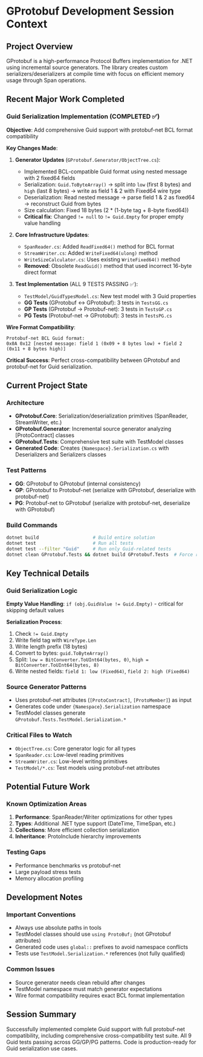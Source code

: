 # GProtobuf Development Session Context

## Project Overview
GProtobuf is a high-performance Protocol Buffers implementation for .NET using incremental source generators. The library creates custom serializers/deserializers at compile time with focus on efficient memory usage through Span<byte> operations.

## Recent Major Work Completed

### Guid Serialization Implementation (COMPLETED ✅)
**Objective**: Add comprehensive Guid support with protobuf-net BCL format compatibility

**Key Changes Made**:

1. **Generator Updates** (`GProtobuf.Generator/ObjectTree.cs`):
   - Implemented BCL-compatible Guid format using nested message with 2 fixed64 fields
   - Serialization: `Guid.ToByteArray()` → split into `low` (first 8 bytes) and `high` (last 8 bytes) → write as field 1 & 2 with Fixed64 wire type
   - Deserialization: Read nested message → parse field 1 & 2 as fixed64 → reconstruct Guid from bytes
   - Size calculation: Fixed 18 bytes (2 * (1-byte tag + 8-byte fixed64))
   - **Critical fix**: Changed `!= null` to `!= Guid.Empty` for proper empty value handling

2. **Core Infrastructure Updates**:
   - `SpanReader.cs`: Added `ReadFixed64()` method for BCL format
   - `StreamWriter.cs`: Added `WriteFixed64(ulong)` method  
   - `WriteSizeCalculator.cs`: Uses existing `WriteFixed64()` method
   - **Removed**: Obsolete `ReadGuid()` method that used incorrect 16-byte direct format

3. **Test Implementation** (ALL 9 TESTS PASSING ✅):
   - `TestModel/GuidTypesModel.cs`: New test model with 3 Guid properties
   - **GG Tests** (GProtobuf ↔ GProtobuf): 3 tests in `TestsGG.cs`
   - **GP Tests** (GProtobuf → Protobuf-net): 3 tests in `TestsGP.cs`  
   - **PG Tests** (Protobuf-net → GProtobuf): 3 tests in `TestsPG.cs`

**Wire Format Compatibility**:
```
Protobuf-net BCL Guid format:
0x0A 0x12 [nested message: field 1 (0x09 + 8 bytes low) + field 2 (0x11 + 8 bytes high)]
```

**Critical Success**: Perfect cross-compatibility between GProtobuf and protobuf-net for Guid serialization.

## Current Project State

### Architecture
- **GProtobuf.Core**: Serialization/deserialization primitives (SpanReader, StreamWriter, etc.)
- **GProtobuf.Generator**: Incremental source generator analyzing [ProtoContract] classes
- **GProtobuf.Tests**: Comprehensive test suite with TestModel classes
- **Generated Code**: Creates `{Namespace}.Serialization.cs` with Deserializers and Serializers classes

### Test Patterns
- **GG**: GProtobuf to GProtobuf (internal consistency)
- **GP**: GProtobuf to Protobuf-net (serialize with GProtobuf, deserialize with protobuf-net)
- **PG**: Protobuf-net to GProtobuf (serialize with protobuf-net, deserialize with GProtobuf)

### Build Commands
```bash
dotnet build                    # Build entire solution
dotnet test                     # Run all tests
dotnet test --filter "Guid"     # Run only Guid-related tests
dotnet clean GProtobuf.Tests && dotnet build GProtobuf.Tests  # Force regeneration
```

## Key Technical Details

### Guid Serialization Logic
**Empty Value Handling**: `if (obj.GuidValue != Guid.Empty)` - critical for skipping default values

**Serialization Process**:
1. Check `!= Guid.Empty`
2. Write field tag with `WireType.Len`
3. Write length prefix (18 bytes)
4. Convert to bytes: `guid.ToByteArray()`
5. Split: `low = BitConverter.ToUInt64(bytes, 0)`, `high = BitConverter.ToUInt64(bytes, 8)`
6. Write nested fields: `field 1: low (Fixed64)`, `field 2: high (Fixed64)`

### Source Generator Patterns
- Uses protobuf-net attributes (`[ProtoContract]`, `[ProtoMember]`) as input
- Generates code under `{Namespace}.Serialization` namespace
- TestModel classes generate `GProtobuf.Tests.TestModel.Serialization.*`

### Critical Files to Watch
- `ObjectTree.cs`: Core generator logic for all types
- `SpanReader.cs`: Low-level reading primitives
- `StreamWriter.cs`: Low-level writing primitives
- `TestModel/*.cs`: Test models using protobuf-net attributes

## Potential Future Work

### Known Optimization Areas
1. **Performance**: SpanReader/Writer optimizations for other types
2. **Types**: Additional .NET type support (DateTime, TimeSpan, etc.)
3. **Collections**: More efficient collection serialization
4. **Inheritance**: ProtoInclude hierarchy improvements

### Testing Gaps
- Performance benchmarks vs protobuf-net
- Large payload stress tests
- Memory allocation profiling

## Development Notes

### Important Conventions
- Always use absolute paths in tools
- TestModel classes should use `using ProtoBuf;` (not GProtobuf attributes)
- Generated code uses `global::` prefixes to avoid namespace conflicts
- Tests use `TestModel.Serialization.*` references (not fully qualified)

### Common Issues
- Source generator needs clean rebuild after changes
- TestModel namespace must match generator expectations
- Wire format compatibility requires exact BCL format implementation

## Session Summary
Successfully implemented complete Guid support with full protobuf-net compatibility, including comprehensive cross-compatibility test suite. All 9 Guid tests passing across GG/GP/PG patterns. Code is production-ready for Guid serialization use cases.
